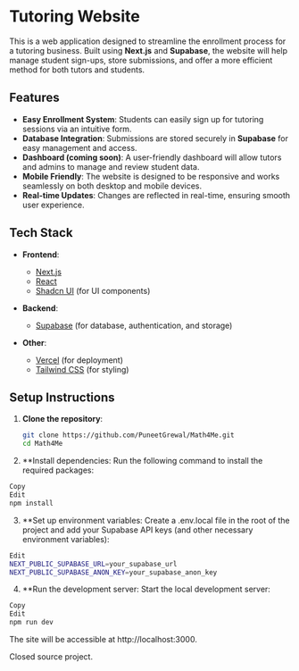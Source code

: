 # Tutoring Website

This is a web application designed to streamline the enrollment process for a tutoring business. Built using **Next.js** and **Supabase**, the website will help manage student sign-ups, store submissions, and offer a more efficient method for both tutors and students.

## Features

- **Easy Enrollment System**: Students can easily sign up for tutoring sessions via an intuitive form.
- **Database Integration**: Submissions are stored securely in **Supabase** for easy management and access.
- **Dashboard (coming soon)**: A user-friendly dashboard will allow tutors and admins to manage and review student data.
- **Mobile Friendly**: The website is designed to be responsive and works seamlessly on both desktop and mobile devices.
- **Real-time Updates**: Changes are reflected in real-time, ensuring smooth user experience.

## Tech Stack

- **Frontend**: 
  - [Next.js](https://nextjs.org/)
  - [React](https://reactjs.org/)
  - [Shadcn UI](https://github.com/shadcn/ui) (for UI components)
  
- **Backend**:
  - [Supabase](https://supabase.com/) (for database, authentication, and storage)
  
- **Other**:
  - [Vercel](https://vercel.com/) (for deployment)
  - [Tailwind CSS](https://tailwindcss.com/) (for styling)

## Setup Instructions

1. **Clone the repository**:
   ```bash
   git clone https://github.com/PuneetGrewal/Math4Me.git
   cd Math4Me
   ```

2. **Install dependencies: Run the following command to install the required packages:

```bash
Copy
Edit
npm install
```

3. **Set up environment variables: Create a .env.local file in the root of the project and add your Supabase API keys (and other necessary environment variables):


```bash
Edit
NEXT_PUBLIC_SUPABASE_URL=your_supabase_url
NEXT_PUBLIC_SUPABASE_ANON_KEY=your_supabase_anon_key
```

4. **Run the development server: Start the local development server:

```bash
Copy
Edit
npm run dev
```
The site will be accessible at http://localhost:3000.

Closed source project.
